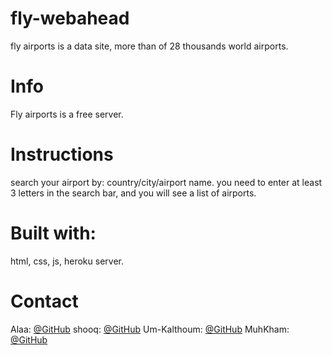 # fly-webahead
fly airports is a data site, more than of 28 thousands world airports.

# Info

Fly airports is a free server.

# Instructions

search your airport by: country/city/airport name. 
you need to enter at least 3 letters in the search bar, and you will see a list of airports.

# Built with:

html, css, js, heroku server.


# Contact

Alaa: [@GitHub](https://github.com/alaabashiyi)
shooq: [@GitHub](https://github.com/shoogkabiya)
Um-Kalthoum: [@GitHub](https://github.com/OmklthomAmara)
MuhKham: [@GitHub](https://github.com/muhkham)
